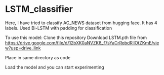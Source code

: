 # LSTM_classifier

Here, I have tried to classify AG_NEWS dataset from hugging face. It has 4 labels.
Used Bi-LSTM with padding for classification


To use this model:
Clone this repository
Download LSTM.pth file from 
https://drive.google.com/file/d/12bXK0aNVZK8_f7sYaCrRqbdRllOtZKmE/view?usp=drive_link

Place in same directory as code

Load the model and you can start experimenting
